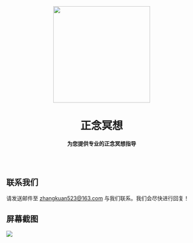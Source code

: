 <div align="center">
  <img src="https://user-images.githubusercontent.com/5158525/186380279-fabed2ab-39f2-4e9d-9a56-c4abdb621e1d.png" width="256" height="256">
  <h1>正念冥想</h1>
  <p>
    <b>为您提供专业的正念冥想指导</b>
  </p>

  <br>
  <br>
</div>

## 联系我们

请发送邮件至 zhangkuan523@163.com 与我们联系。我们会尽快进行回复！

## 屏幕截图

![](https://user-images.githubusercontent.com/5158525/186382299-1ddf47d5-fbd0-4f65-a02f-6298ffa66b98.png)
